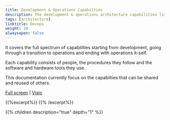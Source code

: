 ```yaml
---
title: Development & Operations Capabilties
description: The development & operations architecture capabilities list the capabilities used to implement and run Altinn Studio, Altinn Apps and Altinn Platform.
tags: [architecture]
linktitle: Devops 
weight: 20
alwaysopen: false
---
```


It covers the full spectrum of capabilities starting from development, going through a transition to operations and ending with operations it-self.

Each capability consists of people, the procedures they follow and the software and hardware tools they use. 

This documentation currently focus on the capabilties that can be shared and reused of others.  

[Full screen](/teknologi/altinnstudio/architecture/capabilities/devops/devops_capabilities.svg") | [Visio](/teknologi/altinnstudio/architecture/capabilities/devops/devops_capabilities.vsdx)

{{%excerpt%}}
<object data="/teknologi/altinnstudio/architecture/capabilities/devops/devops_capabilities.svg" type="image/svg+xml" style="width: 100%;"></object>
{{% /excerpt%}}



{{% children description="true" depth="1" %}}
